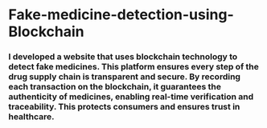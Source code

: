 # Fake-medicine-detection-using-Blockchain
### I developed a website that uses blockchain technology to detect fake medicines. This platform ensures every step of the drug supply chain is transparent and secure. By recording each transaction on the blockchain, it guarantees the authenticity of medicines, enabling real-time verification and traceability. This protects consumers and ensures trust in healthcare.

